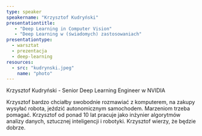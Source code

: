 ```yaml
---
type: speaker
speakername: "Krzysztof Kudryński"
presentationtitle: 
   - "Deep Learning in Computer Vision"
   - "Deep Learning w (świadomych) zastosowaniach"
presentationtype: 
  - warsztat
  - prezentacja
  - deep-learning
resources:
  - src: "kudrynski.jpeg"
    name: "photo"
---
```


Krzysztof Kudryński - Senior Deep Learning Engineer w NVIDIA

Krzysztof bardzo chciałby swobodnie rozmawiać z komputerem, na zakupy wysyłać robota, jeździć autonomicznym samochodem. Marzeniom trzeba pomagać. Krzysztof od ponad 10 lat pracuje jako inżynier algorytmów analizy danych, sztucznej inteligencji i robotyki. Krzysztof wierzy, że będzie dobrze.

